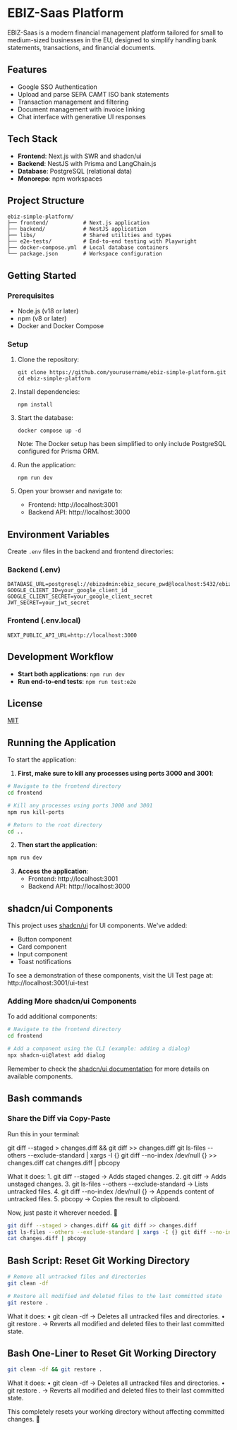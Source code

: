 # EBIZ-Saas Platform

EBIZ-Saas is a modern financial management platform tailored for small to medium-sized businesses in the EU, designed to simplify handling bank statements, transactions, and financial documents.

## Features

- Google SSO Authentication
- Upload and parse SEPA CAMT ISO bank statements
- Transaction management and filtering
- Document management with invoice linking
- Chat interface with generative UI responses

## Tech Stack

- **Frontend**: Next.js with SWR and shadcn/ui
- **Backend**: NestJS with Prisma and LangChain.js
- **Database**: PostgreSQL (relational data)
- **Monorepo**: npm workspaces

## Project Structure

```
ebiz-simple-platform/
├── frontend/           # Next.js application
├── backend/            # NestJS application
├── libs/               # Shared utilities and types
├── e2e-tests/          # End-to-end testing with Playwright
├── docker-compose.yml  # Local database containers
└── package.json        # Workspace configuration
```

## Getting Started

### Prerequisites

- Node.js (v18 or later)
- npm (v8 or later)
- Docker and Docker Compose

### Setup

1. Clone the repository:
   ```
   git clone https://github.com/yourusername/ebiz-simple-platform.git
   cd ebiz-simple-platform
   ```

2. Install dependencies:
   ```
   npm install
   ```

3. Start the database:
   ```
   docker compose up -d
   ```
   Note: The Docker setup has been simplified to only include PostgreSQL configured for Prisma ORM.

4. Run the application:
   ```
   npm run dev
   ```

5. Open your browser and navigate to:
   - Frontend: http://localhost:3001
   - Backend API: http://localhost:3000

## Environment Variables

Create `.env` files in the backend and frontend directories:

### Backend (.env)
```
DATABASE_URL=postgresql://ebizadmin:ebiz_secure_pwd@localhost:5432/ebiz_saas
GOOGLE_CLIENT_ID=your_google_client_id
GOOGLE_CLIENT_SECRET=your_google_client_secret
JWT_SECRET=your_jwt_secret
```

### Frontend (.env.local)
```
NEXT_PUBLIC_API_URL=http://localhost:3000
```

## Development Workflow

- **Start both applications**: `npm run dev`
- **Run end-to-end tests**: `npm run test:e2e`

## License

[MIT](LICENSE)

## Running the Application

To start the application:

1. **First, make sure to kill any processes using ports 3000 and 3001**:

```bash
# Navigate to the frontend directory
cd frontend

# Kill any processes using ports 3000 and 3001
npm run kill-ports

# Return to the root directory
cd ..
```

2. **Then start the application**:

```bash
npm run dev
```

3. **Access the application**:
   - Frontend: http://localhost:3001
   - Backend API: http://localhost:3000

## shadcn/ui Components

This project uses [shadcn/ui](https://ui.shadcn.com) for UI components. We've added:

- Button component
- Card component
- Input component
- Toast notifications

To see a demonstration of these components, visit the UI Test page at: http://localhost:3001/ui-test

### Adding More shadcn/ui Components

To add additional components:

```bash
# Navigate to the frontend directory
cd frontend

# Add a component using the CLI (example: adding a dialog)
npx shadcn-ui@latest add dialog
```

Remember to check the [shadcn/ui documentation](https://ui.shadcn.com/docs) for more details on available components. 


## Bash commands

### Share the Diff via Copy-Paste
Run this in your terminal:

git diff --staged > changes.diff && git diff >> changes.diff
git ls-files --others --exclude-standard | xargs -I {} git diff --no-index /dev/null {} >> changes.diff
cat changes.diff | pbcopy

What it does:
	1.	git diff --staged → Adds staged changes.
	2.	git diff → Adds unstaged changes.
	3.	git ls-files --others --exclude-standard → Lists untracked files.
	4.	git diff --no-index /dev/null {} → Appends content of untracked files.
	5.	pbcopy → Copies the result to clipboard.

Now, just paste it wherever needed. 🚀

```bash
git diff --staged > changes.diff && git diff >> changes.diff
git ls-files --others --exclude-standard | xargs -I {} git diff --no-index /dev/null {} >> changes.diff
cat changes.diff | pbcopy
```

## Bash Script: Reset Git Working Directory

```bash
# Remove all untracked files and directories
git clean -df

# Restore all modified and deleted files to the last committed state
git restore .
```
What it does:
	•	git clean -df → Deletes all untracked files and directories.
	•	git restore . → Reverts all modified and deleted files to their last committed state.


## Bash One-Liner to Reset Git Working Directory

```bash
git clean -df && git restore .
```

What it does:
	•	git clean -df → Deletes all untracked files and directories.
	•	git restore . → Reverts all modified and deleted files to their last committed state.

This completely resets your working directory without affecting committed changes. 🚀